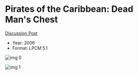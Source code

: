 # Pirates of the Caribbean: Dead Man's Chest

[Discussion Post](https://www.avsforum.com/threads/bass-eq-for-filtered-movies.2995212/post-57017810)

* Year: 2006
* Format: LPCM 5.1

![img 0](https://i.imgur.com/76VW4Fs.jpg)

![img 1](https://i.imgur.com/bOmkZFQ.jpg)


